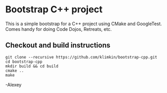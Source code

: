 # Bootstrap C++ project

This is a simple bootstrap for a C++ project using CMake and GoogleTest.
Comes handy for doing Code Dojos, Retreats, etc.

## Checkout and build instructions

    git clone --recursive https://github.com/klimkin/bootstrap-cpp.git
    cd bootstrap-cpp
    mkdir build && cd build
    cmake ..
    make

-Alexey
